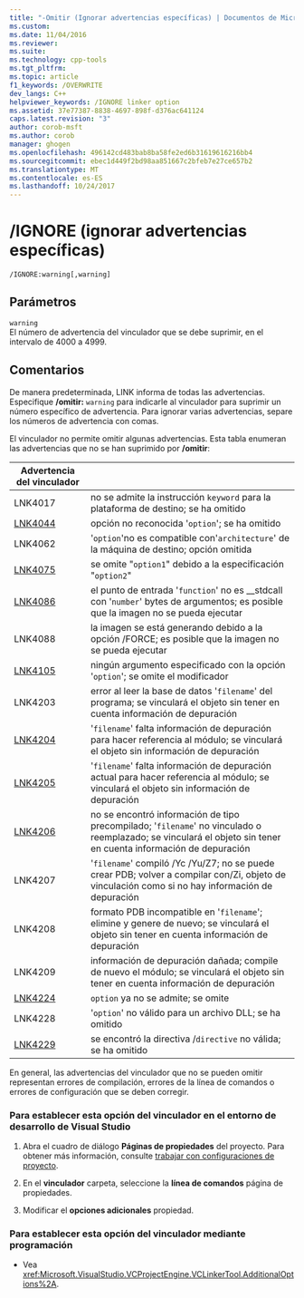 ```yaml
---
title: "-Omitir (Ignorar advertencias específicas) | Documentos de Microsoft"
ms.custom: 
ms.date: 11/04/2016
ms.reviewer: 
ms.suite: 
ms.technology: cpp-tools
ms.tgt_pltfrm: 
ms.topic: article
f1_keywords: /OVERWRITE
dev_langs: C++
helpviewer_keywords: /IGNORE linker option
ms.assetid: 37e77387-8838-4697-898f-d376ac641124
caps.latest.revision: "3"
author: corob-msft
ms.author: corob
manager: ghogen
ms.openlocfilehash: 496142cd483bab8ba58fe2ed6b31619616216bb4
ms.sourcegitcommit: ebec1d449f2bd98aa851667c2bfeb7e27ce657b2
ms.translationtype: MT
ms.contentlocale: es-ES
ms.lasthandoff: 10/24/2017
---
```

# <a name="ignore-ignore-specific-warnings"></a>/IGNORE (ignorar advertencias específicas)
```  
/IGNORE:warning[,warning]  
```  
  
## <a name="parameters"></a>Parámetros  
 `warning`  
 El número de advertencia del vinculador que se debe suprimir, en el intervalo de 4000 a 4999.  
  
## <a name="remarks"></a>Comentarios  
 De manera predeterminada, LINK informa de todas las advertencias. Especifique **/omitir:** `warning` para indicarle al vinculador para suprimir un número específico de advertencia. Para ignorar varias advertencias, separe los números de advertencia con comas.  
  
 El vinculador no permite omitir algunas advertencias. Esta tabla enumeran las advertencias que no se han suprimido por **/omitir**:  
  
|Advertencia del vinculador||  
|--------------------|-|  
|LNK4017|no se admite la instrucción `keyword` para la plataforma de destino; se ha omitido|  
|[LNK4044](../../error-messages/tool-errors/linker-tools-warning-lnk4044.md)|opción no reconocida '`option`'; se ha omitido|  
|LNK4062|'`option`'no es compatible con'`architecture`' de la máquina de destino; opción omitida|  
|[LNK4075](../../error-messages/tool-errors/linker-tools-warning-lnk4075.md)|se omite "`option1`" debido a la especificación "`option2`"|  
|[LNK4086](../../error-messages/tool-errors/linker-tools-warning-lnk4086.md)|el punto de entrada '`function`' no es __stdcall con '`number`' bytes de argumentos; es posible que la imagen no se pueda ejecutar|  
|LNK4088|la imagen se está generando debido a la opción /FORCE; es posible que la imagen no se pueda ejecutar|  
|[LNK4105](../../error-messages/tool-errors/linker-tools-warning-lnk4105.md)|ningún argumento especificado con la opción '`option`'; se omite el modificador|  
|LNK4203|error al leer la base de datos '`filename`' del programa; se vinculará el objeto sin tener en cuenta información de depuración|  
|[LNK4204](../../error-messages/tool-errors/linker-tools-warning-lnk4204.md)|'`filename`' falta información de depuración para hacer referencia al módulo; se vinculará el objeto sin información de depuración|  
|[LNK4205](../../error-messages/tool-errors/linker-tools-warning-lnk4205.md)|'`filename`' falta información de depuración actual para hacer referencia al módulo; se vinculará el objeto sin información de depuración|  
|[LNK4206](../../error-messages/tool-errors/linker-tools-warning-lnk4206.md)|no se encontró información de tipo precompilado; '`filename`' no vinculado o reemplazado; se vinculará el objeto sin tener en cuenta información de depuración|  
|LNK4207|'`filename`' compiló /Yc /Yu/Z7; no se puede crear PDB; volver a compilar con/Zi, objeto de vinculación como si no hay información de depuración|  
|LNK4208|formato PDB incompatible en '`filename`'; elimine y genere de nuevo; se vinculará el objeto sin tener en cuenta información de depuración|  
|LNK4209|información de depuración dañada; compile de nuevo el módulo; se vinculará el objeto sin tener en cuenta información de depuración|  
|[LNK4224](../../error-messages/tool-errors/linker-tools-warning-lnk4224.md)|`option` ya no se admite; se omite|  
|LNK4228|'`option`' no válido para un archivo DLL; se ha omitido|  
|[LNK4229](../../error-messages/tool-errors/linker-tools-warning-lnk4229.md)|se encontró la directiva /`directive` no válida; se ha omitido|  
  
 En general, las advertencias del vinculador que no se pueden omitir representan errores de compilación, errores de la línea de comandos o errores de configuración que se deben corregir.  
  
### <a name="to-set-this-linker-option-in-the-visual-studio-development-environment"></a>Para establecer esta opción del vinculador en el entorno de desarrollo de Visual Studio  
  
1.  Abra el cuadro de diálogo **Páginas de propiedades** del proyecto. Para obtener más información, consulte [trabajar con configuraciones de proyecto](../../ide/working-with-project-properties.md).  
  
2.  En el **vinculador** carpeta, seleccione la **línea de comandos** página de propiedades.  
  
3.  Modificar el **opciones adicionales** propiedad.  
  
### <a name="to-set-this-linker-option-programmatically"></a>Para establecer esta opción del vinculador mediante programación  
  
-   Vea <xref:Microsoft.VisualStudio.VCProjectEngine.VCLinkerTool.AdditionalOptions%2A>.